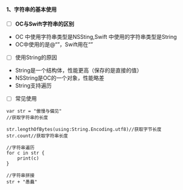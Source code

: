 #### 1、字符串的基本使用

* [ ] **OC与Swift字符串的区别**

* OC 中使用字符串类型是NSSting,Swift 中使用的字符串类型是String
* OC中使用的是@“”，Swift用在“”

* [ ] 使用String的原因

* String是一个结构体，性能更高（保存的是直接的值）
* NSString是OC的一个对象，性能略差
* String支持遍历

* [ ] 常见使用

```
var str = "傲慢与偏见"
//获取字符串的长度

str.lengthOfBytes(using:String.Encoding.utf8)//获取字节长度
str.count//获取字符串长度

//字符串遍历
for c in str {
    print(c)
}

//字符串拼接
str + "愚蠢"
```



